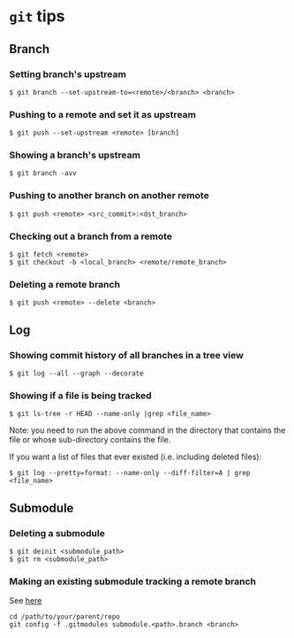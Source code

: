 # `git` tips

## Branch
### Setting branch's upstream
```
$ git branch --set-upstream-to=<remote>/<branch> <branch>
```

### Pushing to a remote and set it as upstream
```
$ git push --set-upstream <remote> [branch]
```

### Showing a branch's upstream
```
$ git branch -avv
```

### Pushing to another branch on another remote
```
$ git push <remote> <src_commit>:<dst_branch>
```

### Checking out a branch from a remote
```
$ git fetch <remote>
$ git checkout -b <local_branch> <remote/remote_branch>
```

### Deleting a remote branch
```
$ git push <remote> --delete <branch>
```

## Log
### Showing commit history of all branches in a tree view
```
$ git log --all --graph --decorate
```

### Showing if a file is being tracked
```
$ git ls-tree -r HEAD --name-only |grep <file_name>
```
Note: you need to run the above command in the directory that contains the file or whose sub-directory contains the file.

If you want a list of files that ever existed (i.e. including deleted files):
```
$ git log --pretty=format: --name-only --diff-filter=A | grep <file_name>
```

## Submodule
### Deleting a submodule
```
$ git deinit <submodule_path>
$ git rm <submodule_path>
```

### Making an existing submodule tracking a remote branch
See [here](https://stackoverflow.com/questions/1777854/how-can-i-specify-a-branch-tag-when-adding-a-git-submodule/18799234#18799234)

```
cd /path/to/your/parent/repo
git config -f .gitmodules submodule.<path>.branch <branch>
```
